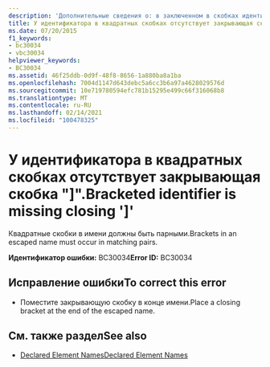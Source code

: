 ```yaml
---
description: 'Дополнительные сведения о: в заключенном в скобках идентификаторе отсутствует заключение "]'
title: У идентификатора в квадратных скобках отсутствует закрывающая скобка "]".
ms.date: 07/20/2015
f1_keywords:
- bc30034
- vbc30034
helpviewer_keywords:
- BC30034
ms.assetid: 46f25ddb-0d9f-48f8-8656-1a880ba8a1ba
ms.openlocfilehash: 7004d1147d643debc5a6cc3b6a97a4628029576d
ms.sourcegitcommit: 10e719780594efc781b15295e499c66f316068b8
ms.translationtype: MT
ms.contentlocale: ru-RU
ms.lasthandoff: 02/14/2021
ms.locfileid: "100478325"
---
```

# <a name="bracketed-identifier-is-missing-closing-"></a><span data-ttu-id="4d815-103">У идентификатора в квадратных скобках отсутствует закрывающая скобка "]".</span><span class="sxs-lookup"><span data-stu-id="4d815-103">Bracketed identifier is missing closing ']'</span></span>

<span data-ttu-id="4d815-104">Квадратные скобки в имени должны быть парными.</span><span class="sxs-lookup"><span data-stu-id="4d815-104">Brackets in an escaped name must occur in matching pairs.</span></span>  
  
 <span data-ttu-id="4d815-105">**Идентификатор ошибки:** BC30034</span><span class="sxs-lookup"><span data-stu-id="4d815-105">**Error ID:** BC30034</span></span>  
  
## <a name="to-correct-this-error"></a><span data-ttu-id="4d815-106">Исправление ошибки</span><span class="sxs-lookup"><span data-stu-id="4d815-106">To correct this error</span></span>  
  
- <span data-ttu-id="4d815-107">Поместите закрывающую скобку в конце имени.</span><span class="sxs-lookup"><span data-stu-id="4d815-107">Place a closing bracket at the end of the escaped name.</span></span>  
  
## <a name="see-also"></a><span data-ttu-id="4d815-108">См. также раздел</span><span class="sxs-lookup"><span data-stu-id="4d815-108">See also</span></span>

- [<span data-ttu-id="4d815-109">Declared Element Names</span><span class="sxs-lookup"><span data-stu-id="4d815-109">Declared Element Names</span></span>](../programming-guide/language-features/declared-elements/declared-element-names.md)
